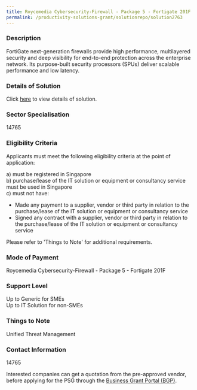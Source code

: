 ```yaml
---
title: Roycemedia Cybersecurity-Firewall - Package 5 - Fortigate 201F
permalink: /productivity-solutions-grant/solutionrepo/solution2763
---
```


### Description

FortiGate next-generation firewalls provide high performance, multilayered security and deep visibility for end-to-end protection across the enterprise network. Its purpose-built security processors (SPUs) deliver scalable performance and low latency.

### Details of Solution

Click <a href='Roycemedia Technologies Pte Ltd' target='_blank' rel='noopener'>here</a> to view details of solution.

### Sector Specialisation

 14765 

### Eligibility Criteria

Applicants must meet the following eligibility criteria at the point of application:

a) must be registered in Singapore <br>
b) purchase/lease of the IT solution or equipment or consultancy service must be used in Singapore <br>
c) must not have:
- Made any payment to a supplier, vendor or third party in relation to the purchase/lease of the IT solution or equipment or consultancy service
- Signed any contract with a supplier, vendor or third party in relation to the purchase/lease of the IT solution or equipment or consultancy service

Please refer to 'Things to Note' for additional requirements.

### Mode of Payment
Roycemedia Cybersecurity-Firewall - Package 5 - Fortigate 201F

### Support Level
Up to Generic for SMEs <br>
Up to IT Solution for non-SMEs

### Things to Note
Unified Threat Management

### Contact Information
14765

Interested companies can get a quotation from the pre-approved vendor, before applying for the PSG through the <a target='_blank' rel='noopener' href='https://www.businessgrants.gov.sg/'>Business Grant Portal (BGP)</a>.
